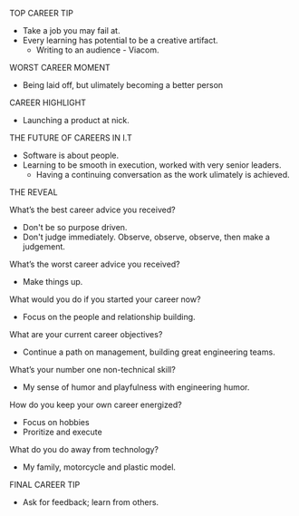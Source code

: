 TOP CAREER TIP
- Take a job you may fail at.
- Every learning has potential to be a creative artifact.
    - Writing to an audience - Viacom.

WORST CAREER MOMENT
- Being laid off, but ulimately becoming a better person

CAREER HIGHLIGHT
- Launching a product at nick.

THE FUTURE OF CAREERS IN I.T
- Software is about people.
- Learning to be smooth in execution, worked with very senior leaders.
    - Having a continuing conversation as the work ulimately is achieved.

THE REVEAL

What’s the best career advice you received?
- Don't be so purpose driven.
- Don't judge immediately. Observe, observe, observe, then make a judgement.

What’s the worst career advice you received?
- Make things up.

What would you do if you started your career now?
- Focus on the people and relationship building.

What are your current career objectives?
- Continue a path on management, building great engineering teams.

What’s your number one non-technical skill?
- My sense of humor and playfulness with engineering humor.

How do you keep your own career energized?
- Focus on hobbies
- Proritize and execute

What do you do away from technology?
- My family, motorcycle and plastic model.

FINAL CAREER TIP
- Ask for feedback; learn from others.
